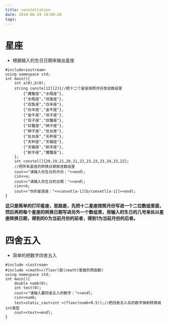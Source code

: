 ```yaml
---
title: constellation
date: 2019-06-19 19:09:20
tags:
---
```

# 星座
* 根据输入的生日日期来输出星座
```
#include<iostream>
using namespace std;
int main(){
    int a(0),b(0);
    string conste[12][2]{//把十二个星座按照月份放进数组里
        {"魔蟹座","水瓶座"},
        {"水瓶座","双鱼座"},
        {"双鱼座","白羊座"},
        {"白羊座","金牛座"},
        {"金牛座","双子座"},
        {"双子座","巨蟹座"},
        {"巨蟹座","狮子座"},
        {"狮子座","处女座"},
        {"处女座","天秤座"},
        {"天秤座","天蝎座"},
        {"天蝎座","射手座"},
        {"射手座","魔蟹座"},
    };
    int constel[]{20,19,21,20,21,22,23,23,23,24,23,22};
    //把所有星座的转换日期放进数组里
    cout<<"请输入你生日的月份："<<endl;
    cin>>a;
    cout<<"请输入你生日的日期："<<endl;
    cin>>b;
    cout<<"你的星座是："<<conset[a-1][b/consetl[a-1]]<<endl;
}
```
**这只是简单的打印星座，思路是，先把十二星座按照月份写进一个二位数组里面，然后再把每个星座的转换日期写进另外一个数组里，用输入的生日的几号来处以星座转换日期，得到的0为当前月份的前者，得到1为当前月份的后者。**
# 四舍五入
* 简单的把数字四舍五入
```
#include <iostream>
#include <cmath>//floor(是(cmath)里面的预函数)
using namespace std;
int main(){
    double numb(0);
    int test(0);
    cout<<"请输入要四舍五入的数字："<<endl;
    cin>>numb;
    test=static_cast<int >(floor(numb+0.5));//把四舍五入后的数字强制转换成int类型
    cout<<test<<endl;
}
```